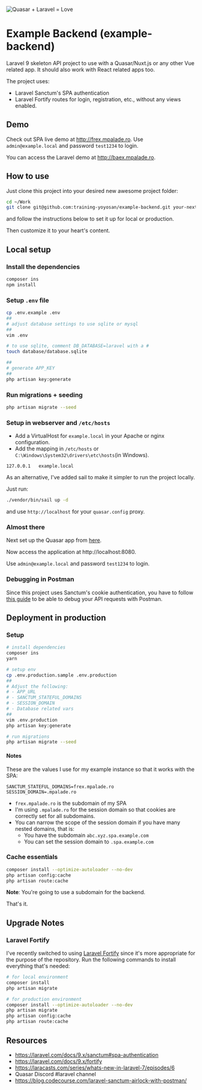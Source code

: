 ![Quasar + Laravel = Love](https://baex.mpalade.ro/images/quasar_and_laravel_is_love.png)

# Example Backend (example-backend)

Laravel 9 skeleton API project to use with a Quasar/Nuxt.js or any other Vue related app.
It should also work with React related apps too.

The project uses:

- Laravel Sanctum's SPA authentication
- Laravel Fortify routes for login, registration, etc., without any views enabled.

## Demo

Check out SPA live demo at http://frex.mpalade.ro. Use `admin@example.local` and password `test1234` to login.

You can access the Laravel demo at http://baex.mpalade.ro.

## How to use

Just clone this project into your desired new awesome project folder:

```bash
cd ~/Work
git clone git@github.com:training-yoyosan/example-backend.git your-next-awesome-project 
```

and follow the instructions below to set it up for local or production.

Then customize it to your heart's content.

## Local setup

### Install the dependencies

```bash
composer ins
npm install
```

### Setup `.env` file

```bash
cp .env.example .env
##
# adjust database settings to use sqlite or mysql
##
vim .env

# to use sqlite, comment DB_DATABASE=laravel with a #
touch database/database.sqlite

##
# generate APP_KEY
##
php artisan key:generate
```

### Run migrations + seeding

```bash
php artisan migrate --seed
```

### Setup in webserver and `/etc/hosts`

-   Add a VirtualHost for `example.local` in your Apache or nginx configuration.
-   Add the mapping in `/etc/hosts` or `C:\Windows\System32\drivers\etc\hosts`(in Windows).

```
127.0.0.1   example.local
```

As an alternative, I've added sail to make it simpler to run the project locally.

Just run:

```bash
./vendor/bin/sail up -d
```

and use `http://localhost` for your `quasar.config` proxy. 

### Almost there

Next set up the Quasar app from [here](https://github.com/training-yoyosan/example-frontend).

Now access the application at http://localhost:8080.

Use `admin@example.local` and password `test1234` to login.

### Debugging in Postman

Since this project uses Sanctum's cookie authentication, you have to follow
[this guide](https://blog.codecourse.com/laravel-sanctum-airlock-with-postman/) to be able to debug your API requests with Postman.

## Deployment in production

### Setup

```bash
# install dependencies
composer ins
yarn

# setup env
cp .env.production.sample .env.production
##
# Adjust the following:
# - APP_URL
# - SANCTUM_STATEFUL_DOMAINS
# - SESSION_DOMAIN
# - Database related vars
##
vim .env.production
php artisan key:generate

# run migrations
php artisan migrate --seed
```

#### Notes

These are the values I use for my example instance so that it works with the SPA:

```
SANCTUM_STATEFUL_DOMAINS=frex.mpalade.ro
SESSION_DOMAIN=.mpalade.ro
```

- `frex.mpalade.ro` is the subdomain of my SPA
- I'm using ```.mpalade.ro``` for the session domain so that cookies are correctly set for all subdomains.
- You can narrow the scope of the session domain if you have many nested domains, that is:
    - You have the subdomain ```abc.xyz.spa.example.com```
    - You can set the session domain to ```.spa.example.com```

### Cache essentials

```bash
composer install --optimize-autoloader --no-dev
php artisan config:cache
php artisan route:cache
```

**Note**: You're going to use a subdomain for the backend.

That's it.

## Upgrade Notes

### Laravel Fortify

I've recently switched to using [Laravel Fortify](https://laravel.com/docs/9.x/fortify) since it's more appropriate for the purpose of the repository.
Run the following commands to install everything that's needed:

```bash
# for local environment
composer install
php artisan migrate

# for production environment
composer install --optimize-autoloader --no-dev
php artisan migrate
php artisan config:cache
php artisan route:cache
```

## Resources

-   https://laravel.com/docs/9.x/sanctum#spa-authentication
-   https://laravel.com/docs/9.x/fortify
-   https://laracasts.com/series/whats-new-in-laravel-7/episodes/6
-   Quasar Discord #laravel channel
-   https://blog.codecourse.com/laravel-sanctum-airlock-with-postman/
